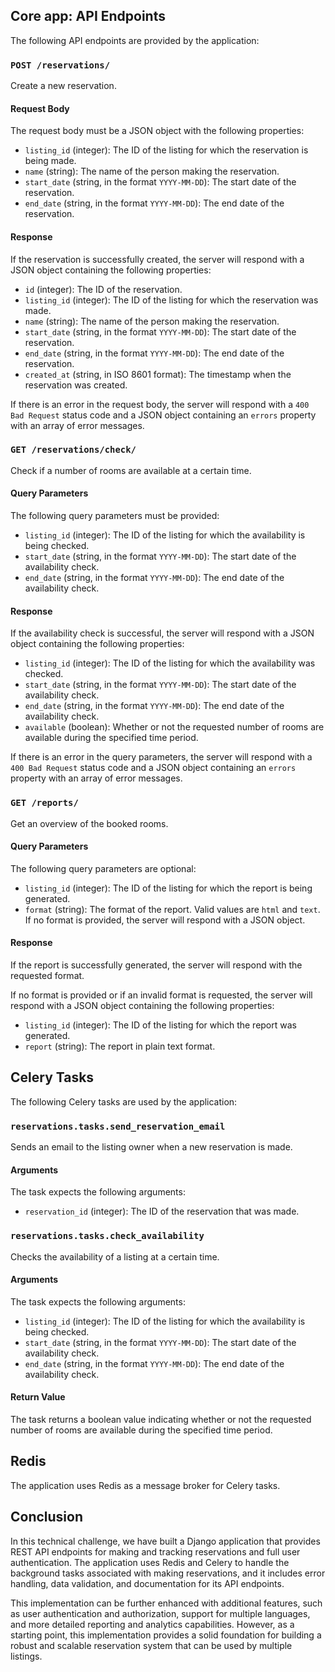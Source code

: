## Core app: API Endpoints

The following API endpoints are provided by the application:

### `POST /reservations/`

Create a new reservation.

#### Request Body

The request body must be a JSON object with the following properties:

- `listing_id` (integer): The ID of the listing for which the reservation is being made.
- `name` (string): The name of the person making the reservation.
- `start_date` (string, in the format `YYYY-MM-DD`): The start date of the reservation.
- `end_date` (string, in the format `YYYY-MM-DD`): The end date of the reservation.

#### Response

If the reservation is successfully created, the server will respond with a JSON object containing the following properties:

- `id` (integer): The ID of the reservation.
- `listing_id` (integer): The ID of the listing for which the reservation was made.
- `name` (string): The name of the person making the reservation.
- `start_date` (string, in the format `YYYY-MM-DD`): The start date of the reservation.
- `end_date` (string, in the format `YYYY-MM-DD`): The end date of the reservation.
- `created_at` (string, in ISO 8601 format): The timestamp when the reservation was created.

If there is an error in the request body, the server will respond with a `400 Bad Request` status code and a JSON object containing an `errors` property with an array of error messages.

### `GET /reservations/check/`

Check if a number of rooms are available at a certain time.

#### Query Parameters

The following query parameters must be provided:

- `listing_id` (integer): The ID of the listing for which the availability is being checked.
- `start_date` (string, in the format `YYYY-MM-DD`): The start date of the availability check.
- `end_date` (string, in the format `YYYY-MM-DD`): The end date of the availability check.

#### Response

If the availability check is successful, the server will respond with a JSON object containing the following properties:

- `listing_id` (integer): The ID of the listing for which the availability was checked.
- `start_date` (string, in the format `YYYY-MM-DD`): The start date of the availability check.
- `end_date` (string, in the format `YYYY-MM-DD`): The end date of the availability check.
- `available` (boolean): Whether or not the requested number of rooms are available during the specified time period.

If there is an error in the query parameters, the server will respond with a `400 Bad Request` status code and a JSON object containing an `errors` property with an array of
error messages.

### `GET /reports/`

Get an overview of the booked rooms.

#### Query Parameters

The following query parameters are optional:

- `listing_id` (integer): The ID of the listing for which the report is being generated.
- `format` (string): The format of the report. Valid values are `html` and `text`. If no format is provided, the server will respond with a JSON object.

#### Response

If the report is successfully generated, the server will respond with the requested format.

If no format is provided or if an invalid format is requested, the server will respond with a JSON object containing the following properties:

- `listing_id` (integer): The ID of the listing for which the report was generated.
- `report` (string): The report in plain text format.

## Celery Tasks

The following Celery tasks are used by the application:

### `reservations.tasks.send_reservation_email`

Sends an email to the listing owner when a new reservation is made.

#### Arguments

The task expects the following arguments:

- `reservation_id` (integer): The ID of the reservation that was made.

### `reservations.tasks.check_availability`

Checks the availability of a listing at a certain time.

#### Arguments

The task expects the following arguments:

- `listing_id` (integer): The ID of the listing for which the availability is being checked.
- `start_date` (string, in the format `YYYY-MM-DD`): The start date of the availability check.
- `end_date` (string, in the format `YYYY-MM-DD`): The end date of the availability check.

#### Return Value

The task returns a boolean value indicating whether or not the requested number of rooms are available during the specified time period.

## Redis

The application uses Redis as a message broker for Celery tasks.

## Conclusion

In this technical challenge, we have built a Django application that provides REST API endpoints for making and tracking reservations and full user authentication. The application uses Redis and Celery to handle the background tasks associated with making reservations, and it includes error handling, data validation, and documentation for its API endpoints.

This implementation can be further enhanced with additional features, such as user authentication and authorization, support for multiple languages, and more detailed reporting and analytics capabilities. However, as a starting point, this implementation provides a solid foundation for building a robust and scalable reservation system that can be used by multiple listings.
